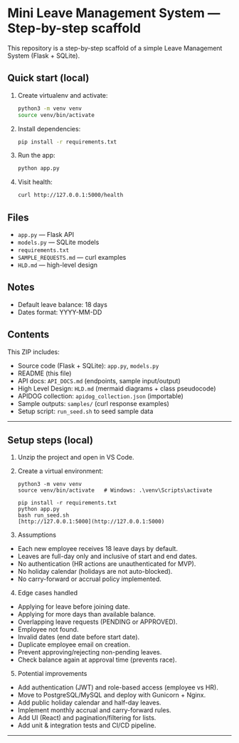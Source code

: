 # Mini Leave Management System — Step-by-step scaffold

This repository is a step-by-step scaffold of a simple Leave Management System (Flask + SQLite).

## Quick start (local)

1. Create virtualenv and activate:
   ```bash
   python3 -m venv venv
   source venv/bin/activate
   ```
2. Install dependencies:
   ```bash
   pip install -r requirements.txt
   ```
3. Run the app:
   ```bash
   python app.py
   ```
4. Visit health:
   ```bash
   curl http://127.0.0.1:5000/health
   ```

## Files
- `app.py` — Flask API
- `models.py` — SQLite models
- `requirements.txt`
- `SAMPLE_REQUESTS.md` — curl examples
- `HLD.md` — high-level design

## Notes
- Default leave balance: 18 days
- Dates format: YYYY-MM-DD

## Contents
This ZIP includes:
- Source code (Flask + SQLite): `app.py`, `models.py`
- README (this file)
- API docs: `API_DOCS.md` (endpoints, sample input/output)
- High Level Design: `HLD.md` (mermaid diagrams + class pseudocode)
- APIDOG collection: `apidog_collection.json` (importable)
- Sample outputs: `samples/` (curl response examples)
- Setup script: `run_seed.sh` to seed sample data

---

## Setup steps (local)
1. Unzip the project and open in VS Code.
2. Create a virtual environment:
   ```
   python3 -m venv venv
   source venv/bin/activate   # Windows: .\venv\Scripts\activate

   pip install -r requirements.txt
   python app.py
   bash run_seed.sh
   [http://127.0.0.1:5000](http://127.0.0.1:5000)
    ```

3. Assumptions
- Each new employee receives 18 leave days by default.
- Leaves are full-day only and inclusive of start and end dates.
- No authentication (HR actions are unauthenticated for MVP).
- No holiday calendar (holidays are not auto-blocked).
- No carry-forward or accrual policy implemented.


4. Edge cases handled
- Applying for leave before joining date.
- Applying for more days than available balance.
- Overlapping leave requests (PENDING or APPROVED).
- Employee not found.
- Invalid dates (end date before start date).
- Duplicate employee email on creation.
- Prevent approving/rejecting non-pending leaves.
- Check balance again at approval time (prevents race).

5. Potential improvements
- Add authentication (JWT) and role-based access (employee vs HR).
- Move to PostgreSQL/MySQL and deploy with Gunicorn + Nginx.
- Add public holiday calendar and half-day leaves.
- Implement monthly accrual and carry-forward rules.
- Add UI (React) and pagination/filtering for lists.
- Add unit & integration tests and CI/CD pipeline.

---